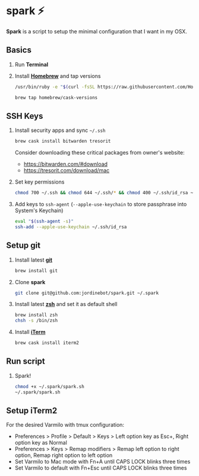 # spark ⚡️
**Spark** is a script to setup the minimal configuration that I want in my OSX.

## Basics

1. Run **Terminal**

1. Install **[Homebrew](https://brew.sh)** and tap versions

    ```sh
    /usr/bin/ruby -e "$(curl -fsSL https://raw.githubusercontent.com/Homebrew/install/master/install)"
    
    brew tap homebrew/cask-versions
    ```

## SSH Keys

1. Install security apps and sync `~/.ssh`

    ```sh
    brew cask install bitwarden tresorit
    ```

    Consider downloading these critical packages from owner's website:

    * https://bitwarden.com/#download
    * https://tresorit.com/download/mac


1. Set key permissions

    ```sh
    chmod 700 ~/.ssh && chmod 644 ~/.ssh/* && chmod 400 ~/.ssh/id_rsa ~/.ssh/*.pem
    ```

1. Add keys to `ssh-agent` (`--apple-use-keychain` to store passphrase into System's Keychain)

    ```sh
    eval "$(ssh-agent -s)"
    ssh-add --apple-use-keychain ~/.ssh/id_rsa
    ```

## Setup git
1. Install latest **[git](https://git-scm.com/)**

    ```sh
    brew install git
    ```

1. Clone **spark**

    ```sh
    git clone git@github.com:jordinebot/spark.git ~/.spark
    ```

1. Install latest **[zsh](http://zsh.sourceforge.net)** and set it as default shell

    ```sh
    brew install zsh
    chsh -s /bin/zsh
    ```

1. Install **[iTerm](https://iterm2.com/)**

    ```sh
    brew cask install iterm2
    ```

## Run script
1. Spark!

    ```sh
    chmod +x ~/.spark/spark.sh
    ~/.spark/spark.sh
    ```

## Setup iTerm2
For the desired Varmilo with tmux configuration:
- Preferences > Profile > Default > Keys > Left option key as Esc+, Right option key as Normal
- Preferences > Keys > Remap modifiers > Remap left option to right option, Remap right option to left option
- Set Varmilo to Mac mode with Fn+A until CAPS LOCK blinks three times
- Set Varmilo to default with Fn+Esc until CAPS LOCK blinks three times
